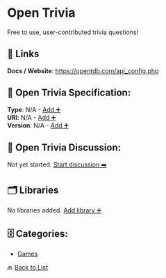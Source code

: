 # Open Trivia

Free to use, user-contributed trivia questions!

##  🔗 Links
**Docs / Website**: https://opentdb.com/api_config.php

## 🧬 Open Trivia Specification:
**Type**: N/A - [Add ➕](https://github.com/apis-list/apis-list/edit/main/apis.yaml#L14241)  
**URI**: N/A - [Add ➕](https://github.com/apis-list/apis-list/edit/main/apis.yaml#L14241)  
**Version**: N/A - [Add ➕](https://github.com/apis-list/apis-list/edit/main/apis.yaml#L14241)

## 💬 Open Trivia Discussion:
Not yet started. [Start discussion ➡️](https://github.com/apis-list/apis-list/discussions/new)

## 🗂️ Libraries

No libraries added. [Add library ➕](https://github.com/apis-list/apis-list/edit/main/apis.yaml#L14241)    


## 🗄️ Categories:
- [Games](https://github.com/apis-list/apis-list#games-)

🔙  [Back to List](https://github.com/apis-list/apis-list)
